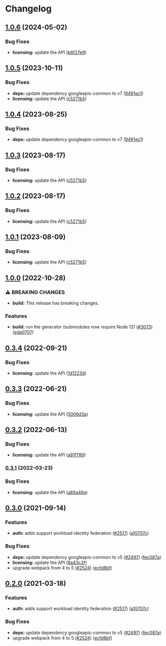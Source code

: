 # Changelog

## [1.0.6](https://github.com/googleapis/google-api-nodejs-client/compare/licensing-v1.0.5...licensing-v1.0.6) (2024-05-02)


### Bug Fixes

* **licensing:** update the API ([b6f27e9](https://github.com/googleapis/google-api-nodejs-client/commit/b6f27e942a89e4597e1c212a700b26f51ddb7bf9))

## [1.0.5](https://github.com/googleapis/google-api-nodejs-client/compare/licensing-v1.0.4...licensing-v1.0.5) (2023-10-11)


### Bug Fixes

* **deps:** update dependency googleapis-common to v7 ([9491ec1](https://github.com/googleapis/google-api-nodejs-client/commit/9491ec1cdc3c413e7d73edcfcd59cf5c28a7c855))
* **licensing:** update the API ([c5271b5](https://github.com/googleapis/google-api-nodejs-client/commit/c5271b559eb8af944208071595672e1e4468cfc8))

## [1.0.4](https://github.com/googleapis/google-api-nodejs-client/compare/licensing-v1.0.3...licensing-v1.0.4) (2023-08-25)


### Bug Fixes

* **deps:** update dependency googleapis-common to v7 ([9491ec1](https://github.com/googleapis/google-api-nodejs-client/commit/9491ec1cdc3c413e7d73edcfcd59cf5c28a7c855))

## [1.0.3](https://github.com/googleapis/google-api-nodejs-client/compare/licensing-v1.0.2...licensing-v1.0.3) (2023-08-17)


### Bug Fixes

* **licensing:** update the API ([c5271b5](https://github.com/googleapis/google-api-nodejs-client/commit/c5271b559eb8af944208071595672e1e4468cfc8))

## [1.0.2](https://github.com/googleapis/google-api-nodejs-client/compare/licensing-v1.0.1...licensing-v1.0.2) (2023-08-17)


### Bug Fixes

* **licensing:** update the API ([c5271b5](https://github.com/googleapis/google-api-nodejs-client/commit/c5271b559eb8af944208071595672e1e4468cfc8))

## [1.0.1](https://github.com/googleapis/google-api-nodejs-client/compare/licensing-v1.0.0...licensing-v1.0.1) (2023-08-09)


### Bug Fixes

* **licensing:** update the API ([c5271b5](https://github.com/googleapis/google-api-nodejs-client/commit/c5271b559eb8af944208071595672e1e4468cfc8))

## [1.0.0](https://github.com/googleapis/google-api-nodejs-client/compare/licensing-v0.3.4...licensing-v1.0.0) (2022-10-28)


### ⚠ BREAKING CHANGES

* **build:** This release has breaking changes.

### Features

* **build:** run the generator (submodules now require Node 12) ([#3073](https://github.com/googleapis/google-api-nodejs-client/issues/3073)) ([eda0707](https://github.com/googleapis/google-api-nodejs-client/commit/eda07079dadab46a80b6f9ede618f4f43030169e))

## [0.3.4](https://github.com/googleapis/google-api-nodejs-client/compare/licensing-v0.3.3...licensing-v0.3.4) (2022-09-21)


### Bug Fixes

* **licensing:** update the API ([1d1223d](https://github.com/googleapis/google-api-nodejs-client/commit/1d1223d675b71f8884e40763c23bea917f14a2bb))

## [0.3.3](https://github.com/googleapis/google-api-nodejs-client/compare/licensing-v0.3.2...licensing-v0.3.3) (2022-06-21)


### Bug Fixes

* **licensing:** update the API ([5006d3a](https://github.com/googleapis/google-api-nodejs-client/commit/5006d3a4f338d75a12b97deb535a278fdb3f2f59))

## [0.3.2](https://github.com/googleapis/google-api-nodejs-client/compare/licensing-v0.3.1...licensing-v0.3.2) (2022-06-13)


### Bug Fixes

* **licensing:** update the API ([a91f789](https://github.com/googleapis/google-api-nodejs-client/commit/a91f789df376b36357c0f34470c1d1d95ddf2e77))

### [0.3.1](https://github.com/googleapis/google-api-nodejs-client/compare/licensing-v0.3.0...licensing-v0.3.1) (2022-03-23)


### Bug Fixes

* **licensing:** update the API ([a89a46e](https://github.com/googleapis/google-api-nodejs-client/commit/a89a46e6df1174335569761c07be24a3aabbeac3))

## [0.3.0](https://www.github.com/googleapis/google-api-nodejs-client/compare/licensing-v0.2.0...licensing-v0.3.0) (2021-09-14)


### Features

* **auth:** adds support workload identity federation ([#2517](https://www.github.com/googleapis/google-api-nodejs-client/issues/2517)) ([a10707c](https://www.github.com/googleapis/google-api-nodejs-client/commit/a10707c477759e7c9ef6360a2fe800856fb600c1))


### Bug Fixes

* **deps:** update dependency googleapis-common to v5 ([#2497](https://www.github.com/googleapis/google-api-nodejs-client/issues/2497)) ([fec087a](https://www.github.com/googleapis/google-api-nodejs-client/commit/fec087abcf3d994dd41c3ffa0a0c12b1f9f09dae))
* **licensing:** update the API ([8a43c2f](https://www.github.com/googleapis/google-api-nodejs-client/commit/8a43c2f5e95103215dfeac4fc0b5629b3e6fda43))
* upgrade webpack from 4 to 5  ([#2524](https://www.github.com/googleapis/google-api-nodejs-client/issues/2524)) ([ecfd8bf](https://www.github.com/googleapis/google-api-nodejs-client/commit/ecfd8bfcd06e1beabff7ec9a8c4000222379eb8d))

## [0.2.0](https://www.github.com/googleapis/google-api-nodejs-client/compare/licensing-v0.1.0...licensing-v0.2.0) (2021-03-18)


### Features

* **auth:** adds support workload identity federation ([#2517](https://www.github.com/googleapis/google-api-nodejs-client/issues/2517)) ([a10707c](https://www.github.com/googleapis/google-api-nodejs-client/commit/a10707c477759e7c9ef6360a2fe800856fb600c1))


### Bug Fixes

* **deps:** update dependency googleapis-common to v5 ([#2497](https://www.github.com/googleapis/google-api-nodejs-client/issues/2497)) ([fec087a](https://www.github.com/googleapis/google-api-nodejs-client/commit/fec087abcf3d994dd41c3ffa0a0c12b1f9f09dae))
* upgrade webpack from 4 to 5  ([#2524](https://www.github.com/googleapis/google-api-nodejs-client/issues/2524)) ([ecfd8bf](https://www.github.com/googleapis/google-api-nodejs-client/commit/ecfd8bfcd06e1beabff7ec9a8c4000222379eb8d))

